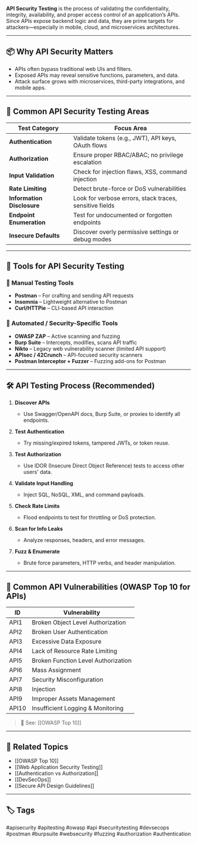 **API Security Testing** is the process of validating the confidentiality, integrity, availability, and proper access control of an application’s APIs. Since APIs expose backend logic and data, they are prime targets for attackers—especially in mobile, cloud, and microservices architectures.

---

## 📦 Why API Security Matters

- APIs often bypass traditional web UIs and filters.
- Exposed APIs may reveal sensitive functions, parameters, and data.
- Attack surface grows with microservices, third-party integrations, and mobile apps.

---

## 🧪 Common API Security Testing Areas

| Test Category             | Focus Area                                          |
|---------------------------|-----------------------------------------------------|
| **Authentication**         | Validate tokens (e.g., JWT), API keys, OAuth flows |
| **Authorization**          | Ensure proper RBAC/ABAC; no privilege escalation    |
| **Input Validation**       | Check for injection flaws, XSS, command injection  |
| **Rate Limiting**          | Detect brute-force or DoS vulnerabilities           |
| **Information Disclosure** | Look for verbose errors, stack traces, sensitive fields |
| **Endpoint Enumeration**   | Test for undocumented or forgotten endpoints       |
| **Insecure Defaults**      | Discover overly permissive settings or debug modes |

---

## 🧰 Tools for API Security Testing

### 🔎 Manual Testing Tools
- **Postman** – For crafting and sending API requests
- **Insomnia** – Lightweight alternative to Postman
- **Curl/HTTPie** – CLI-based API interaction

### 🧪 Automated / Security-Specific Tools
- **OWASP ZAP** – Active scanning and fuzzing
- **Burp Suite** – Intercepts, modifies, scans API traffic
- **Nikto** – Legacy web vulnerability scanner (limited API support)
- **APIsec / 42Crunch** – API-focused security scanners
- **Postman Interceptor + Fuzzer** – Fuzzing add-ons for Postman

---

## 🛠 API Testing Process (Recommended)

1. **Discover APIs**
   - Use Swagger/OpenAPI docs, Burp Suite, or proxies to identify all endpoints.

2. **Test Authentication**
   - Try missing/expired tokens, tampered JWTs, or token reuse.

3. **Test Authorization**
   - Use IDOR (Insecure Direct Object Reference) tests to access other users' data.

4. **Validate Input Handling**
   - Inject SQL, NoSQL, XML, and command payloads.

5. **Check Rate Limits**
   - Flood endpoints to test for throttling or DoS protection.

6. **Scan for Info Leaks**
   - Analyze responses, headers, and error messages.

7. **Fuzz & Enumerate**
   - Brute force parameters, HTTP verbs, and header manipulation.

---

## 🚫 Common API Vulnerabilities (OWASP Top 10 for APIs)

| ID     | Vulnerability                         |
|--------|----------------------------------------|
| API1   | Broken Object Level Authorization     |
| API2   | Broken User Authentication            |
| API3   | Excessive Data Exposure               |
| API4   | Lack of Resource Rate Limiting        |
| API5   | Broken Function Level Authorization   |
| API6   | Mass Assignment                       |
| API7   | Security Misconfiguration             |
| API8   | Injection                             |
| API9   | Improper Assets Management            |
| API10  | Insufficient Logging & Monitoring     |

> 🧩 See: [[OWASP Top 10]]

---

## 🧩 Related Topics

- [[OWASP Top 10]]
- [[Web Application Security Testing]]
- [[Authentication vs Authorization]]
- [[DevSecOps]]
- [[Secure API Design Guidelines]]

---

## 🏷 Tags

#apisecurity #apitesting #owasp #api #securitytesting #devsecops #postman #burpsuite #websecurity #fuzzing #authorization #authentication

